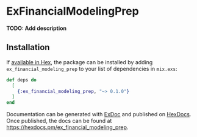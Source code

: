 # ExFinancialModelingPrep

**TODO: Add description**

## Installation

If [available in Hex](https://hex.pm/docs/publish), the package can be installed
by adding `ex_financial_modeling_prep` to your list of dependencies in `mix.exs`:

```elixir
def deps do
  [
    {:ex_financial_modeling_prep, "~> 0.1.0"}
  ]
end
```

Documentation can be generated with [ExDoc](https://github.com/elixir-lang/ex_doc)
and published on [HexDocs](https://hexdocs.pm). Once published, the docs can
be found at <https://hexdocs.pm/ex_financial_modeling_prep>.


